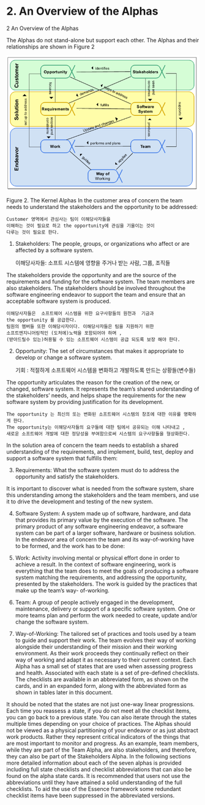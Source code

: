 # 2. An Overview of the Alphas

2	An Overview of the Alphas


The Alphas do not stand-alone but support each other. The Alphas and their relationships are shown in
Figure 2


![](figure2.PNG)


Figure 2. The Kernel Alphas
In the customer area of concern the team needs to understand the stakeholders and the opportunity to be addressed:
    
    Customer 영역에서 관심사는 팀이 이해당사자들을 
    이해하는 것이 필요로 하고 the opportunity에 관심을 기울이는 것이
    다루는 것이 필요로 한다.
    
1. Stakeholders: The people, groups, or organizations who affect or are affected by a software system.

    이해당사자들: 소프트 시스템에 영향을 주거나 받는 사람, 그룹, 조직들
    
The stakeholders provide the opportunity and are the source of the requirements and funding for the software system. The team members are also stakeholders. The stakeholders should be involved throughout the software engineering endeavor to support the team and ensure that an acceptable software system is produced.

    이해당사자들은  소프트웨어 시스템을 위한 요구사항들의 원천과  기금과  
    the opportunity 를 공급한다. 
    팀원의 멤버들 또한 이해당사자이다. 이해당사자들은 팀을 지원하기 위한  
    소프트엔지니어링적인 (도처에)노력을 포함되어야 하며 ,
    (받아드릴수 있는)허용될 수 있는 소프트웨어 시스템이 공급 되도록 보장 해야 한다. 
    
2.	Opportunity: The set of circumstances that makes it appropriate to develop or change a software system.

    기회 : 적절하게  소프트웨어 시스템을  변화하고 개발하도록 만드는 상황들(변수들)

The opportunity articulates the reason for the creation of the new, or changed, software system. It represents the team’s shared understanding of the stakeholders’ needs, and helps shape the requirements for the new software system by providing justification for its development.

    The opportunity 는 최신의 또는 변화된 소프트웨어 시스템의 창조에 대한 이유를 명확하게 한다. 
    The opportunity는 이해당사자들의 요구들에 대한 팀에서 공유되는 이해 나타내고 ,
    새로운 소프트웨어 개발에 대한 정당성을 부여함으로써 시스템의 요구사항들을 형상화한다.
    
In the solution area of concern the team needs to establish a shared understanding of the requirements, and implement, build, test, deploy and support a software system that fulfills them:
    
    
3.	Requirements: What the software system must do to address the opportunity and satisfy the 
stakeholders.

It is important to discover what is needed from the software system, share this understanding among the stakeholders and the team members, and use it to drive the development and testing of the new system.

4.	Software System: A system made up of software, hardware, and data that provides its primary value by the execution of the software.
The primary product of any software engineering endeavor, a software system can be part of a larger software, hardware or business solution.
In the endeavor area of concern the team and its way-of-working have to be formed, and the work has to be done:

5.	Work: Activity involving mental or physical effort done in order to achieve a result.
In the context of software engineering, work is everything that the team does to meet the goals of producing a software system matching the requirements, and addressing the opportunity, presented by the stakeholders. The work is guided by the practices that make up the team’s way-
of-working.

6.	Team: A group of people actively engaged in the development, maintenance, delivery or support of a specific software system.
One or more teams plan and perform the work needed to create, update and/or change the software system.

7.	Way-of-Working: The tailored set of practices and tools used by a team to guide and support their work.
The team evolves their way of working alongside their understanding of their mission and their working environment. As their work proceeds they continually reflect on their way of working and adapt it as necessary to their current context.
Each Alpha has a small set of states that are used when assessing progress and health. Associated with each state is a set of pre-defined checklists. The checklists are available in an abbreviated form, as shown on the cards, and in an expanded form, along with the abbreviated form as shown in tables later in this document.

It should be noted that the states are not just one-way linear progressions. Each time you reassess a state, if you do not meet all the checklist items, you can go back to a previous state. You can also iterate through the states multiple times depending on your choice of practices.
The Alphas should not be viewed as a physical partitioning of your endeavor or as just abstract work products. Rather they represent critical indicators of the things that are most important to monitor and progress. As an example, team members, while they are part of the Team Alpha, are also stakeholders, and therefore, they can also be part of the Stakeholders Alpha. In the following sections more detailed information about each of the seven alphas is provided including full state checklists and checklist abbreviations that can also be found on the alpha state cards. It is recommended that users not use the abbreviations until they have attained a solid understanding of the full checklists. To aid the use of the Essence framework some redundant checklist items have been suppressed in the abbreviated versions.
